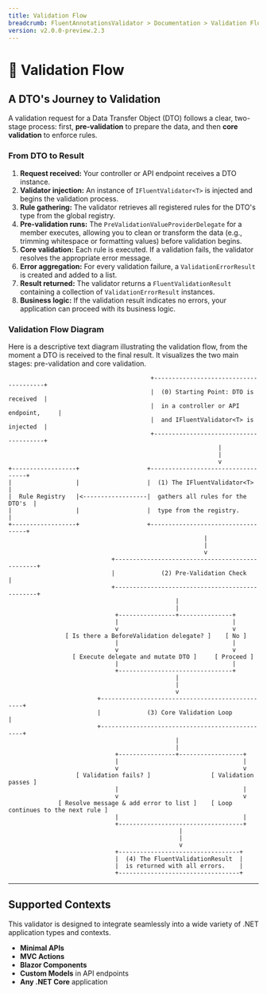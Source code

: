 ```yaml
---
title: Validation Flow
breadcrumb: FluentAnnotationsValidator > Documentation > Validation Flow
version: v2.0.0-preview.2.3
---
```


# 🔄 Validation Flow

## A DTO's Journey to Validation

A validation request for a Data Transfer Object (DTO) follows a clear, two-stage process: first, **pre-validation** to prepare the data, and then **core validation** to enforce rules.

### From DTO to Result

1.  **Request received:** Your controller or API endpoint receives a DTO instance.
2.  **Validator injection:** An instance of `IFluentValidator<T>` is injected and begins the validation process.
3.  **Rule gathering:** The validator retrieves all registered rules for the DTO's type from the global registry.
4.  **Pre-validation runs:** The `PreValidationValueProviderDelegate` for a member executes, allowing you to clean or transform the data (e.g., trimming whitespace or formatting values) before validation begins.
5.  **Core validation:** Each rule is executed. If a validation fails, the validator resolves the appropriate error message.
6.  **Error aggregation:** For every validation failure, a `ValidationErrorResult` is created and added to a list.
7.  **Result returned:** The validator returns a `FluentValidationResult` containing a collection of `ValidationErrorResult` instances.
8.  **Business logic:** If the validation result indicates no errors, your application can proceed with its business logic.

### Validation Flow Diagram

Here is a descriptive text diagram illustrating the validation flow, from the moment a DTO is received to the final result. It visualizes the two main stages: pre-validation and core validation.

```text
                                        +---------------------------------------+
                                        |  (0) Starting Point: DTO is received  |
                                        |  in a controller or API endpoint,     |
                                        |  and IFluentValidator<T> is injected  |
                                        +---------------------------------------+
                                                           |
                                                           |
                                                           v
+------------------+                   +-----------------------------------+
|                  |                   |  (1) The IFluentValidator<T>      |
|  Rule Registry   |<------------------|  gathers all rules for the DTO's  |
|                  |                   |  type from the registry.          |
+------------------+                   +-----------------------------------+
                                                       |
                                                       |
                                                       v
                             +------------------------------------------------+
                             |             (2) Pre-Validation Check           |
                             +------------------------------------------------+
                                               |
                                               |
                              +----------------+---------------+
                              |                                |
                              v                                v
                [ Is there a BeforeValidation delegate? ]    [ No ]
                              |                                |
                              v                                v
                  [ Execute delegate and mutate DTO ]     [ Proceed ]
                              |                                |
                              +--------------------------------+
                                               |
                                               |
                                               v
                         +------------------------------------------------+
                         |             (3) Core Validation Loop           |
                         +------------------------------------------------+
                                               |
                                               |
                              +----------------+------------------+
                              |                                   |
                              v                                   v
                   [ Validation fails? ]                 [ Validation passes ]
                              |                                   |
                              v                                   v
              [ Resolve message & add error to list ]    [ Loop continues to the next rule ]
                              |                                   |
                              +-----------------------------------+
                                                |
                                                |
                                                v
                              +----------------------------------+
                              |  (4) The FluentValidationResult  |
                              |  is returned with all errors.    |
                              +----------------------------------+
```

---

## Supported Contexts

This validator is designed to integrate seamlessly into a wide variety of .NET application types and contexts.

* **Minimal APIs**
* **MVC Actions**
* **Blazor Components**
* **Custom Models** in API endpoints
* **Any .NET Core** application